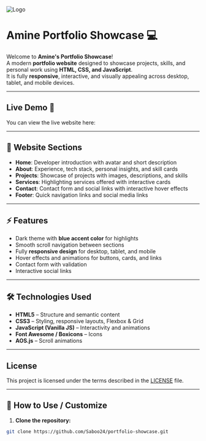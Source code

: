 ![Logo](/images/Cp.png)

# Amine Portfolio Showcase 💻

Welcome to **Amine's Portfolio Showcase**!  
A modern **portfolio website** designed to showcase projects, skills, and personal work using **HTML, CSS, and JavaScript**.  
It is fully **responsive**, interactive, and visually appealing across desktop, tablet, and mobile devices.

---

## Live Demo 🚀

You can view the live website here: [](https://stalwart-baklava-8ed433.netlify.app/)

---

## 🌟 Website Sections

- **Home**: Developer introduction with avatar and short description  
- **About**: Experience, tech stack, personal insights, and skill cards  
- **Projects**: Showcase of projects with images, descriptions, and skills  
- **Services**: Highlighting services offered with interactive cards  
- **Contact**: Contact form and social links with interactive hover effects  
- **Footer**: Quick navigation links and social media links

---

## ⚡ Features

- Dark theme with **blue accent color** for highlights  
- Smooth scroll navigation between sections  
- Fully **responsive design** for desktop, tablet, and mobile  
- Hover effects and animations for buttons, cards, and links  
- Contact form with validation  
- Interactive social links  

---

## 🛠 Technologies Used

- **HTML5** – Structure and semantic content  
- **CSS3** – Styling, responsive layouts, Flexbox & Grid  
- **JavaScript (Vanilla JS)** – Interactivity and animations  
- **Font Awesome / Boxicons** – Icons  
- **AOS.js** – Scroll animations  

---

## License

This project is licensed under the terms described in the [LICENSE](LICENSE) file.

---

## 🚀 How to Use / Customize

1. **Clone the repository:**

```bash
git clone https://github.com/Saboo24/portfolio-showcase.git
